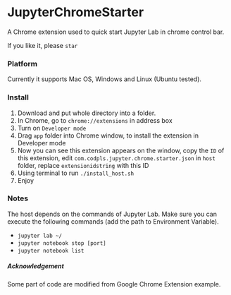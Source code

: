 # JupyterChromeStarter
 A Chrome extension used to quick start Jupyter Lab in chrome control bar.
 
 If you like it, please `star`

### Platform
Currently it supports Mac OS, Windows and Linux (Ubuntu tested).


### Install
1. Download and put whole directory into a folder.
2. In Chrome, go to `chrome://extensions` in address box
3. Turn on `Developer mode`
4. Drag `app` folder into Chrome window, to install the extension in Developer mode
5. Now you can see this extension appears on the window, copy the `ID` of this extension, edit `com.codpls.jupyter.chrome.starter.json` in `host` folder, replace `extensionidstring` with this ID
6. Using terminal to run `./install_host.sh`
7. Enjoy


### Notes
The host depends on the commands of Jupyter Lab. Make sure you can execute the following commands (add the path to Environment Variable).

* `jupyter lab ~/`
* `jupyter notebook stop [port]`
* `jupyter notebook list`












##### Acknowledgement
Some part of code are modified from Google Chrome Extension example.


